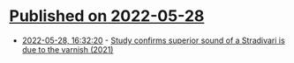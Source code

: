# [Published on 2022-05-28](index.md)

* [2022-05-28, 16:32:20](https://news.ycombinator.com/item?id=31541634) - [Study confirms superior sound of a Stradivari is due to the varnish (2021)](https://arstechnica.com/science/2021/09/study-confirms-superior-sound-of-a-stradivari-is-due-to-the-varnish/)
